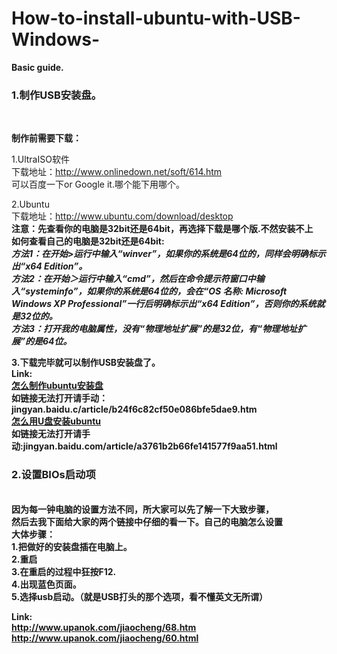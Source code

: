 # How-to-install-ubuntu-with-USB-Windows-

<b>Basic guide.</b>
<br/>



<h3>1.制作USB安装盘。</h3><br/>

<b>制作前需要下载：</b><br/>

1.UltraISO软件<br/>
下载地址：http://www.onlinedown.net/soft/614.htm<br/>
可以百度一下or Google it.哪个能下用哪个。<br/>

2.Ubuntu <br/>
下载地址：http://www.ubuntu.com/download/desktop<br/>
<b>注意：<b/>先查看你的电脑是32bit还是64bit，再选择下载是哪个版.不然安装不上<br/>
<b>如何查看自己的电脑是32bit还是64bit:</b><br/>
<i>
<b>方法1：</b>在开始>运行中输入“winver”，如果你的系统是64位的，同样会明确标示出“x64 Edition”。 <br/>
<b>方法2：</b>在开始＞运行中输入“cmd”，然后在命令提示符窗口中输入“systeminfo”，如果你的系统是64位的，会在“OS 名称: Microsoft Windows XP Professional”一行后明确标示出“x64 Edition”，否则你的系统就是32位的。 <br/>
<b>方法3：</b>打开我的电脑属性，没有“物理地址扩展”的是32位，有“物理地址扩展”的是64位。</i>

3.下载完毕就可以制作USB安装盘了。<br/>
Link:<br/>
<a href="jingyan.baidule/b24f6c82cf50e086bfe5dae9.html">怎么制作ubuntu安装盘</a><br/>
如链接无法打开请手动：jingyan.baidu.c/article/b24f6c82cf50e086bfe5dae9.htm<br/>
<a href="jingyan.baidu.c761b2b66fe141577f9aa51.html">怎么用U盘安装ubuntu</a><br/>
如链接无法打开请手动:jingyan.baidu.com/article/a3761b2b66fe141577f9aa51.html

<h3>2.设置BIOs启动项</h3><br/>
因为每一钟电脑的设置方法不同，所大家可以先了解一下大致步骤，<br/>
然后去我下面给大家的两个链接中仔细的看一下。自己的电脑怎么设置<br/>
<b>大体步骤：</b><br/>
1.把做好的安装盘插在电脑上。<br/>
2.重启<br/>
3.在重启的过程中狂按F12.<br/>
4.出现蓝色页面。<br/>
5.选择usb启动。（就是USB打头的那个选项，看不懂英文无所谓）<br/>

Link:<br/>
http://www.upanok.com/jiaocheng/68.htm<br/>
http://www.upanok.com/jiaocheng/60.html<br/>
